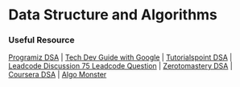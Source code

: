 # Data Structure and Algorithms

### Useful Resource
[Programiz DSA](https://www.programiz.com/dsa) | [Tech Dev Guide with Google](https://techdevguide.withgoogle.com/paths/data-structures-and-algorithms/) | [Tutorialspoint DSA](https://www.tutorialspoint.com/data_structures_algorithms/index.htm) | [Leadcode Discussion 75 Leadcode Question](https://leetcode.com/discuss/general-discussion/460599/blind-75-leetcode-questions) | [Zerotomastery DSA](https://zerotomastery.io/courses/learn-data-structures-and-algorithms/) | [Coursera DSA](https://www.coursera.org/specializations/algorithms?irclickid=yK6wSW0YUxyPUpaSiGzNlSsVUkFzF8VVO00Y2Q0&irgwc=1&utm_medium=partners&utm_source=impact&utm_campaign=3259109&utm_content=b2c) | [Algo Monster](https://algo.monster/?sscid=71k7_iacp6&)
